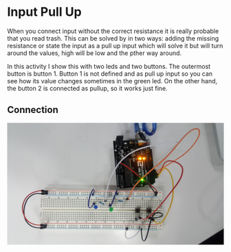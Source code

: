# Input Pull Up
When you connect input without the correct resistance it is really probable that you read trash. This can be solved by in two ways: adding the missing resistance or state the input as a pull up input which will solve it but will turn around the values, high will be low and the pther way around. 

In this activity I show this with two leds and two buttons. The outermost button is button 1. Button 1 is not defined and as pull up input so you can see how its value changes sometimes in the green led. On the other hand, the button 2 is connected as pullup, so it works just fine.

## Connection
![InputPullUp](../res/InputPullUp.jpg)
